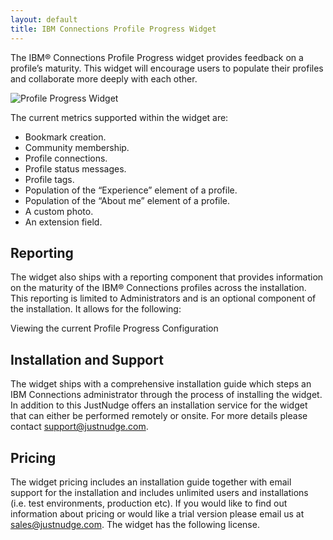 ```yaml
---
layout: default
title: IBM Connections Profile Progress Widget
---
```


The IBM® Connections Profile Progress widget provides feedback on a profile’s maturity. This widget will encourage users to populate their profiles and collaborate more deeply with each other.

![Profile Progress Widget](/assets/Profiles-John-Penn-500x339.jpg)

The current metrics supported within the widget are:

- Bookmark creation.
- Community membership.
- Profile connections.
- Profile status messages.
- Profile tags.
- Population of the “Experience” element of a profile.
- Population of the “About me” element of a profile.
- A custom photo.
- An extension field.

Reporting
--
The widget also ships with a reporting component that provides information on the maturity of the IBM® Connections profiles across the installation. This reporting is limited to 
Administrators and is an optional component of the installation. It allows for the following:

Viewing the current Profile Progress Configuration

Installation and Support
---
The widget ships with a comprehensive installation guide which steps an IBM Connections administrator through the process of installing the widget. In addition to this JustNudge offers an 
installation service for the widget that can either be performed remotely or onsite. For more details please contact support@justnudge.com.

Pricing
---
The widget pricing includes an installation guide together with email support for the installation and includes unlimited users and installations (i.e. test environments, production etc).  If 
you would like to find out information about pricing or would like a trial version please email us at sales@justnudge.com.  The widget has the following license.